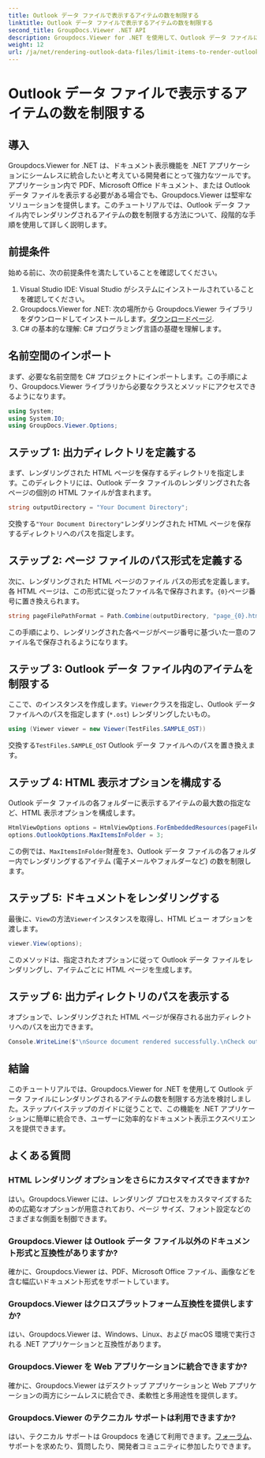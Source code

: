 ```yaml
---
title: Outlook データ ファイルで表示するアイテムの数を制限する
linktitle: Outlook データ ファイルで表示するアイテムの数を制限する
second_title: GroupDocs.Viewer .NET API
description: Groupdocs.Viewer for .NET を使用して、Outlook データ ファイルに表示されるアイテムの数を制限する方法を学習します。シームレスな統合については、ステップバイステップに従ってください。
weight: 12
url: /ja/net/rendering-outlook-data-files/limit-items-to-render-outlook-data-files/
---
```


# Outlook データ ファイルで表示するアイテムの数を制限する

## 導入
Groupdocs.Viewer for .NET は、ドキュメント表示機能を .NET アプリケーションにシームレスに統合したいと考えている開発者にとって強力なツールです。アプリケーション内で PDF、Microsoft Office ドキュメント、または Outlook データ ファイルを表示する必要がある場合でも、Groupdocs.Viewer は堅牢なソリューションを提供します。このチュートリアルでは、Outlook データ ファイル内でレンダリングされるアイテムの数を制限する方法について、段階的な手順を使用して詳しく説明します。
## 前提条件
始める前に、次の前提条件を満たしていることを確認してください。
1. Visual Studio IDE: Visual Studio がシステムにインストールされていることを確認してください。
2.  Groupdocs.Viewer for .NET: 次の場所から Groupdocs.Viewer ライブラリをダウンロードしてインストールします。[ダウンロードページ](https://releases.groupdocs.com/viewer/net/).
3. C# の基本的な理解: C# プログラミング言語の基礎を理解します。

## 名前空間のインポート
まず、必要な名前空間を C# プロジェクトにインポートします。この手順により、Groupdocs.Viewer ライブラリから必要なクラスとメソッドにアクセスできるようになります。
```csharp
using System;
using System.IO;
using GroupDocs.Viewer.Options;
```
## ステップ 1: 出力ディレクトリを定義する
まず、レンダリングされた HTML ページを保存するディレクトリを指定します。このディレクトリには、Outlook データ ファイルのレンダリングされた各ページの個別の HTML ファイルが含まれます。
```csharp
string outputDirectory = "Your Document Directory";
```
交換する`"Your Document Directory"`レンダリングされた HTML ページを保存するディレクトリへのパスを指定します。
## ステップ 2: ページ ファイルのパス形式を定義する
次に、レンダリングされた HTML ページのファイル パスの形式を定義します。各 HTML ページは、この形式に従ったファイル名で保存されます。`{0}`ページ番号に置き換えられます。
```csharp
string pageFilePathFormat = Path.Combine(outputDirectory, "page_{0}.html");
```
この手順により、レンダリングされた各ページがページ番号に基づいた一意のファイル名で保存されるようになります。
## ステップ 3: Outlook データ ファイル内のアイテムを制限する
ここで、のインスタンスを作成します。`Viewer`クラスを指定し、Outlook データ ファイルへのパスを指定します (`*.ost`) レンダリングしたいもの。
```csharp
using (Viewer viewer = new Viewer(TestFiles.SAMPLE_OST))
```
交換する`TestFiles.SAMPLE_OST` Outlook データ ファイルへのパスを置き換えます。
## ステップ 4: HTML 表示オプションを構成する
Outlook データ ファイルの各フォルダーに表示するアイテムの最大数の指定など、HTML 表示オプションを構成します。
```csharp
HtmlViewOptions options = HtmlViewOptions.ForEmbeddedResources(pageFilePathFormat);
options.OutlookOptions.MaxItemsInFolder = 3;
```
この例では、`MaxItemsInFolder`財産を`3`、Outlook データ ファイルの各フォルダー内でレンダリングするアイテム (電子メールやフォルダーなど) の数を制限します。
## ステップ 5: ドキュメントをレンダリングする
最後に、`View`の方法`Viewer`インスタンスを取得し、HTML ビュー オプションを渡します。
```csharp
viewer.View(options);
```
このメソッドは、指定されたオプションに従って Outlook データ ファイルをレンダリングし、アイテムごとに HTML ページを生成します。
## ステップ 6: 出力ディレクトリのパスを表示する
オプションで、レンダリングされた HTML ページが保存される出力ディレクトリへのパスを出力できます。
```csharp
Console.WriteLine($"\nSource document rendered successfully.\nCheck output in {outputDirectory}.");
```

## 結論
このチュートリアルでは、Groupdocs.Viewer for .NET を使用して Outlook データ ファイルにレンダリングされるアイテムの数を制限する方法を検討しました。ステップバイステップのガイドに従うことで、この機能を .NET アプリケーションに簡単に統合でき、ユーザーに効率的なドキュメント表示エクスペリエンスを提供できます。
## よくある質問
### HTML レンダリング オプションをさらにカスタマイズできますか?
はい。Groupdocs.Viewer には、レンダリング プロセスをカスタマイズするための広範なオプションが用意されており、ページ サイズ、フォント設定などのさまざまな側面を制御できます。
### Groupdocs.Viewer は Outlook データ ファイル以外のドキュメント形式と互換性がありますか?
確かに、Groupdocs.Viewer は、PDF、Microsoft Office ファイル、画像などを含む幅広いドキュメント形式をサポートしています。
### Groupdocs.Viewer はクロスプラットフォーム互換性を提供しますか?
はい、Groupdocs.Viewer は、Windows、Linux、および macOS 環境で実行される .NET アプリケーションと互換性があります。
### Groupdocs.Viewer を Web アプリケーションに統合できますか?
確かに、Groupdocs.Viewer はデスクトップ アプリケーションと Web アプリケーションの両方にシームレスに統合でき、柔軟性と多用途性を提供します。
### Groupdocs.Viewer のテクニカル サポートは利用できますか?
はい、テクニカル サポートは Groupdocs を通じて利用できます。[フォーラム](https://forum.groupdocs.com/c/viewer/9)、サポートを求めたり、質問したり、開発者コミュニティに参加したりできます。
